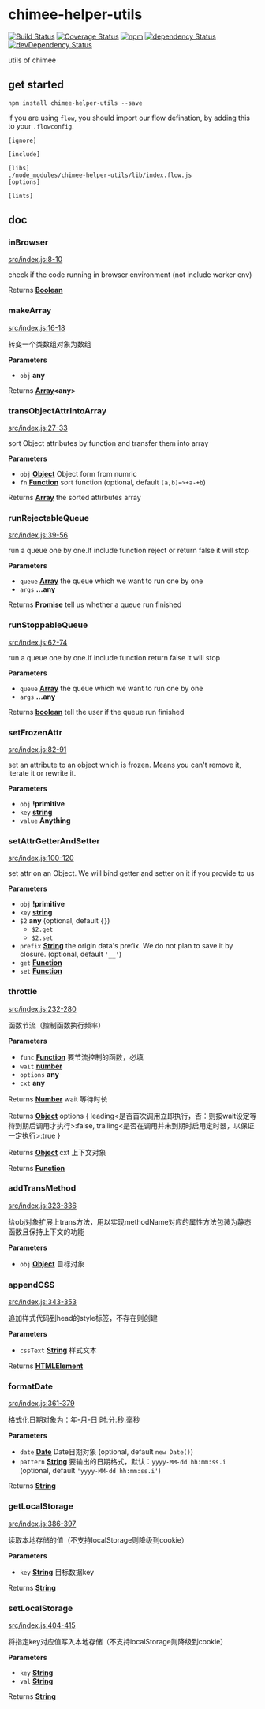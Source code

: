 # chimee-helper-utils

[![Build Status](https://img.shields.io/travis/Chimeejs/chimee-helper-utils/master.svg?style=flat-square)](https://travis-ci.org/Chimeejs/chimee-helper-utils.svg?branch=master)
[![Coverage Status](https://img.shields.io/coveralls/Chimeejs/chimee-helper-utils/master.svg?style=flat-square)](https://coveralls.io/github/Chimeejs/chimee-helper-utils?branch=master)
[![npm](https://img.shields.io/npm/v/chimee-helper-utils.svg?colorB=brightgreen&style=flat-square)](https://www.npmjs.com/package/chimee-helper-utils)
[![dependency Status](https://david-dm.org/Chimeejs/chimee-helper-utils.svg)](https://david-dm.org/Chimeejs/chimee-helper-utils)
[![devDependency Status](https://david-dm.org/Chimeejs/chimee-helper-utils/dev-status.svg)](https://david-dm.org/Chimeejs/chimee-helper-utils?type=dev)

utils of chimee

## get started

```shell
npm install chimee-helper-utils --save
```

if you are using `flow`, you should import our flow defination, by adding this to your `.flowconfig`.

```ya
[ignore]

[include]

[libs]
./node_modules/chimee-helper-utils/lib/index.flow.js
[options]

[lints]
```

## doc

<!-- Generated by documentation.js. Update this documentation by updating the source code. -->

### inBrowser

[src/index.js:8-10](https://github.com/Chimeejs/chimee-helper-utils/blob/7eff79e4cede1bda28a36e60ae0893583a493ba3/src/index.js#L8-L10 "Source code on GitHub")

check if the code running in browser environment (not include worker env)

Returns **[Boolean](https://developer.mozilla.org/en-US/docs/Web/JavaScript/Reference/Global_Objects/Boolean)** 

### makeArray

[src/index.js:16-18](https://github.com/Chimeejs/chimee-helper-utils/blob/7eff79e4cede1bda28a36e60ae0893583a493ba3/src/index.js#L16-L18 "Source code on GitHub")

转变一个类数组对象为数组

**Parameters**

-   `obj` **any** 

Returns **[Array](https://developer.mozilla.org/en-US/docs/Web/JavaScript/Reference/Global_Objects/Array)&lt;any>** 

### transObjectAttrIntoArray

[src/index.js:27-33](https://github.com/Chimeejs/chimee-helper-utils/blob/7eff79e4cede1bda28a36e60ae0893583a493ba3/src/index.js#L27-L33 "Source code on GitHub")

sort Object attributes by function
and transfer them into array

**Parameters**

-   `obj` **[Object](https://developer.mozilla.org/en-US/docs/Web/JavaScript/Reference/Global_Objects/Object)** Object form from numric
-   `fn` **[Function](https://developer.mozilla.org/en-US/docs/Web/JavaScript/Reference/Statements/function)** sort function (optional, default `(a,b)=>+a-+b`)

Returns **[Array](https://developer.mozilla.org/en-US/docs/Web/JavaScript/Reference/Global_Objects/Array)** the sorted attirbutes array

### runRejectableQueue

[src/index.js:39-56](https://github.com/Chimeejs/chimee-helper-utils/blob/7eff79e4cede1bda28a36e60ae0893583a493ba3/src/index.js#L39-L56 "Source code on GitHub")

run a queue one by one.If include function reject or return false it will stop

**Parameters**

-   `queue` **[Array](https://developer.mozilla.org/en-US/docs/Web/JavaScript/Reference/Global_Objects/Array)** the queue which we want to run one by one
-   `args` **...any** 

Returns **[Promise](https://developer.mozilla.org/en-US/docs/Web/JavaScript/Reference/Global_Objects/Promise)** tell us whether a queue run finished

### runStoppableQueue

[src/index.js:62-74](https://github.com/Chimeejs/chimee-helper-utils/blob/7eff79e4cede1bda28a36e60ae0893583a493ba3/src/index.js#L62-L74 "Source code on GitHub")

run a queue one by one.If include function return false it will stop

**Parameters**

-   `queue` **[Array](https://developer.mozilla.org/en-US/docs/Web/JavaScript/Reference/Global_Objects/Array)** the queue which we want to run one by one
-   `args` **...any** 

Returns **[boolean](https://developer.mozilla.org/en-US/docs/Web/JavaScript/Reference/Global_Objects/Boolean)** tell the user if the queue run finished

### setFrozenAttr

[src/index.js:82-91](https://github.com/Chimeejs/chimee-helper-utils/blob/7eff79e4cede1bda28a36e60ae0893583a493ba3/src/index.js#L82-L91 "Source code on GitHub")

set an attribute to an object which is frozen.
Means you can't remove it, iterate it or rewrite it.

**Parameters**

-   `obj` **!primitive** 
-   `key` **[string](https://developer.mozilla.org/en-US/docs/Web/JavaScript/Reference/Global_Objects/String)** 
-   `value` **Anything** 

### setAttrGetterAndSetter

[src/index.js:100-120](https://github.com/Chimeejs/chimee-helper-utils/blob/7eff79e4cede1bda28a36e60ae0893583a493ba3/src/index.js#L100-L120 "Source code on GitHub")

set attr on an Object. We will bind getter and setter on it if you provide to us

**Parameters**

-   `obj` **!primitive** 
-   `key` **[string](https://developer.mozilla.org/en-US/docs/Web/JavaScript/Reference/Global_Objects/String)** 
-   `$2` **any**  (optional, default `{}`)
    -   `$2.get`  
    -   `$2.set`  
-   `prefix` **[String](https://developer.mozilla.org/en-US/docs/Web/JavaScript/Reference/Global_Objects/String)** the origin data's prefix. We do not plan to save it by closure. (optional, default `'__'`)
-   `get` **[Function](https://developer.mozilla.org/en-US/docs/Web/JavaScript/Reference/Statements/function)** 
-   `set` **[Function](https://developer.mozilla.org/en-US/docs/Web/JavaScript/Reference/Statements/function)** 

### throttle

[src/index.js:232-280](https://github.com/Chimeejs/chimee-helper-utils/blob/7eff79e4cede1bda28a36e60ae0893583a493ba3/src/index.js#L232-L280 "Source code on GitHub")

函数节流（控制函数执行频率）

**Parameters**

-   `func` **[Function](https://developer.mozilla.org/en-US/docs/Web/JavaScript/Reference/Statements/function)** 要节流控制的函数，必填
-   `wait` **[number](https://developer.mozilla.org/en-US/docs/Web/JavaScript/Reference/Global_Objects/Number)** 
-   `options` **any** 
-   `cxt` **any** 

Returns **[Number](https://developer.mozilla.org/en-US/docs/Web/JavaScript/Reference/Global_Objects/Number)** wait 等待时长

Returns **[Object](https://developer.mozilla.org/en-US/docs/Web/JavaScript/Reference/Global_Objects/Object)** options {
                     leading&lt;是否首次调用立即执行，否：则按wait设定等待到期后调用才执行>:false,
                     trailing&lt;是否在调用并未到期时启用定时器，以保证一定执行>:true
                   }

Returns **[Object](https://developer.mozilla.org/en-US/docs/Web/JavaScript/Reference/Global_Objects/Object)** cxt 上下文对象

Returns **[Function](https://developer.mozilla.org/en-US/docs/Web/JavaScript/Reference/Statements/function)** 

### addTransMethod

[src/index.js:323-336](https://github.com/Chimeejs/chimee-helper-utils/blob/7eff79e4cede1bda28a36e60ae0893583a493ba3/src/index.js#L323-L336 "Source code on GitHub")

给obj对象扩展上trans方法，用以实现methodName对应的属性方法包装为静态函数且保持上下文的功能

**Parameters**

-   `obj` **[Object](https://developer.mozilla.org/en-US/docs/Web/JavaScript/Reference/Global_Objects/Object)** 目标对象

### appendCSS

[src/index.js:343-353](https://github.com/Chimeejs/chimee-helper-utils/blob/7eff79e4cede1bda28a36e60ae0893583a493ba3/src/index.js#L343-L353 "Source code on GitHub")

追加样式代码到head的style标签，不存在则创建

**Parameters**

-   `cssText` **[String](https://developer.mozilla.org/en-US/docs/Web/JavaScript/Reference/Global_Objects/String)** 样式文本

Returns **[HTMLElement](https://developer.mozilla.org/en-US/docs/Web/HTML/Element)** 

### formatDate

[src/index.js:361-379](https://github.com/Chimeejs/chimee-helper-utils/blob/7eff79e4cede1bda28a36e60ae0893583a493ba3/src/index.js#L361-L379 "Source code on GitHub")

格式化日期对象为：年-月-日 时:分:秒.毫秒

**Parameters**

-   `date` **[Date](https://developer.mozilla.org/en-US/docs/Web/JavaScript/Reference/Global_Objects/Date)** Date日期对象 (optional, default `new Date()`)
-   `pattern` **[String](https://developer.mozilla.org/en-US/docs/Web/JavaScript/Reference/Global_Objects/String)** 要输出的日期格式，默认：`yyyy-MM-dd hh:mm:ss.i` (optional, default `'yyyy-MM-dd hh:mm:ss.i'`)

Returns **[String](https://developer.mozilla.org/en-US/docs/Web/JavaScript/Reference/Global_Objects/String)** 

### getLocalStorage

[src/index.js:386-397](https://github.com/Chimeejs/chimee-helper-utils/blob/7eff79e4cede1bda28a36e60ae0893583a493ba3/src/index.js#L386-L397 "Source code on GitHub")

读取本地存储的值（不支持localStorage则降级到cookie）

**Parameters**

-   `key` **[String](https://developer.mozilla.org/en-US/docs/Web/JavaScript/Reference/Global_Objects/String)** 目标数据key

Returns **[String](https://developer.mozilla.org/en-US/docs/Web/JavaScript/Reference/Global_Objects/String)** 

### setLocalStorage

[src/index.js:404-415](https://github.com/Chimeejs/chimee-helper-utils/blob/7eff79e4cede1bda28a36e60ae0893583a493ba3/src/index.js#L404-L415 "Source code on GitHub")

将指定key对应值写入本地存储（不支持localStorage则降级到cookie）

**Parameters**

-   `key` **[String](https://developer.mozilla.org/en-US/docs/Web/JavaScript/Reference/Global_Objects/String)** 
-   `val` **[String](https://developer.mozilla.org/en-US/docs/Web/JavaScript/Reference/Global_Objects/String)** 

Returns **[String](https://developer.mozilla.org/en-US/docs/Web/JavaScript/Reference/Global_Objects/String)** 
